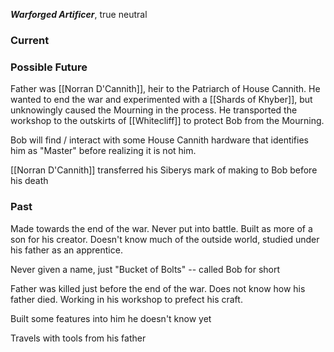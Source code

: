 ***Warforged Artificer***, true neutral

### Current

### Possible Future
Father was [[Norran D'Cannith]], heir to the Patriarch of House Cannith. He wanted to end the war and experimented with a [[Shards of Khyber]], but unknowingly caused the Mourning in the process. He transported the workshop to the outskirts of [[Whitecliff]] to protect Bob from the Mourning.

Bob will find / interact with some House Cannith hardware that identifies him as "Master" before realizing it is not him.

[[Norran D'Cannith]] transferred his Siberys mark of making to Bob before his death

### Past
Made towards the end of the war. Never put into battle. Built as more of a son for his creator. Doesn't know much of the outside world, studied under his father as an apprentice.

Never given a name, just "Bucket of Bolts" -- called Bob for short

Father was killed just before the end of the war. Does not know how his father died. Working in his workshop to prefect his craft.

Built some features into him he doesn't know yet

Travels with tools from his father